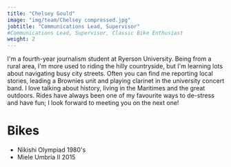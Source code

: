 ```yaml
---
title: "Chelsey Gould"
image: "img/team/Chelsey compressed.jpg"
jobtitle: "Communications Lead, Supervisor"
#Communications Lead, Supervisor, Classic Bike Enthusiast
weight: 2
---
```


I'm a fourth-year journalism student at Ryerson University. Being from a rural 
area, I'm more used to riding the hilly countryside, but I'm learning lots 
about navigating busy city streets. Often you can find me reporting local 
stories, leading a Brownies unit and playing clarinet in the university concert 
band. I love talking about history, living in the Maritimes and the great 
outdoors. Rides have always been one of my favourite ways to de-stress and have 
fun; I look forward to meeting you on the next one!

# Bikes

- Nikishi Olympiad 1980's
- Miele Umbria II 2015
